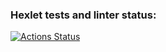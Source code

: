 ### Hexlet tests and linter status:
[![Actions Status](https://github.com/THEBESTol0ch/frontend-project-46/workflows/hexlet-check/badge.svg)](https://github.com/THEBESTol0ch/frontend-project-46/actions)